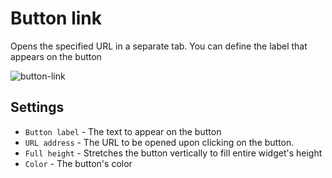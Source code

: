 # Button link
Opens the specified URL in a separate tab. You can define the label that appears on the button

![button-link](https://docs.cloudify.co/5.1/images/ui/widgets/button-link.png)


## Settings
 
* `Button label` - The text to appear on the button
* `URL address` - The URL to be opened upon clicking on the button. 
* `Full height` - Stretches the button vertically to fill entire widget's height
* `Color` - The button's color
